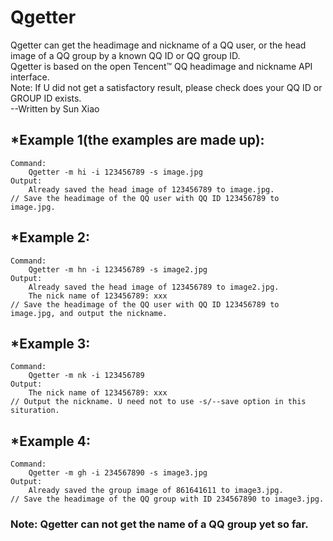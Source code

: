 # Qgetter
Qgetter can get the headimage and nickname of a QQ user, or the head image of a QQ group by a known QQ ID or QQ group ID.  
Qgetter is based on the open Tencent™ QQ headimage and nickname API interface.  
Note: If U did not get a satisfactory result, please check does your QQ ID or GROUP ID exists.  
--Written by Sun Xiao  

## *Example 1(the examples are made up):  
	Command: 
		Qgetter -m hi -i 123456789 -s image.jpg
	Output:
		Already saved the head image of 123456789 to image.jpg.
	// Save the headimage of the QQ user with QQ ID 123456789 to image.jpg.

## *Example 2:
	Command:
  		Qgetter -m hn -i 123456789 -s image2.jpg
  	Output:
  		Already saved the head image of 123456789 to image2.jpg.
		The nick name of 123456789: xxx
  	// Save the headimage of the QQ user with QQ ID 123456789 to image.jpg, and output the nickname.

## *Example 3:
	Command:
  		Qgetter -m nk -i 123456789
  	Output:
  		The nick name of 123456789: xxx
  	// Output the nickname. U need not to use -s/--save option in this situration.
  
## *Example 4:
	Command:
  		Qgetter -m gh -i 234567890 -s image3.jpg
  	Output:
  		Already saved the group image of 861641611 to image3.jpg.
	// Save the headimage of the QQ group with ID 234567890 to image3.jpg.

### Note: Qgetter can not get the name of a QQ group yet so far.
